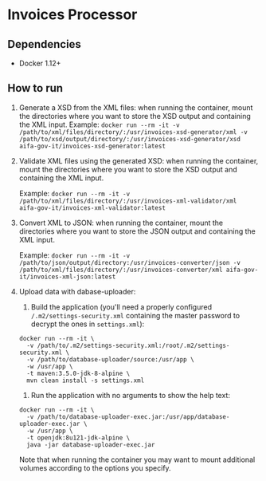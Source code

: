 # Invoices Processor

## Dependencies

- Docker 1.12+

## How to run

1. Generate a XSD from the XML files: when running the container, mount the directories where you want to store the XSD output and containing the XML input.
    Example: `docker run --rm -it -v /path/to/xml/files/directory/:/usr/invoices-xsd-generator/xml -v /path/to/xsd/output/directory/:/usr/invoices-xsd-generator/xsd aifa-gov-it/invoices-xsd-generator:latest`

1. Validate XML files using the generated XSD: when running the container, mount the directories where you want to store the XSD output and containing the XML input.

    Example: `docker run --rm -it -v /path/to/xml/files/directory/:/usr/invoices-xml-validator/xml  aifa-gov-it/invoices-xml-validator:latest`

1. Convert XML to JSON: when running the container, mount the directories where you want to store the JSON output and containing the XML input.

    Example: `docker run --rm -it -v /path/to/json/output/directory:/usr/invoices-converter/json -v /path/to/xml/files/directory/:/usr/invoices-converter/xml aifa-gov-it/invoices-xml-json:latest`

1. Upload data with dabase-uploader:
    1. Build the application (you'll need a properly configured `/.m2/settings-security.xml` containing the master password to decrypt the ones in `settings.xml`):
      ```
      docker run --rm -it \
        -v /path/to/.m2/settings-security.xml:/root/.m2/settings-security.xml \
        -v /path/to/database-uploader/source:/usr/app \
        -w /usr/app \
        -t maven:3.5.0-jdk-8-alpine \
        mvn clean install -s settings.xml
      ```
    1. Run the application with no arguments to show the help text:
    ```
    docker run --rm -it \
      -v /path/to/database-uploader-exec.jar:/usr/app/database-uploader-exec.jar \
      -w /usr/app \
      -t openjdk:8u121-jdk-alpine \
      java -jar database-uploader-exec.jar
    ```

    Note that when running the container you may want to mount additional volumes according to the options you specify.
